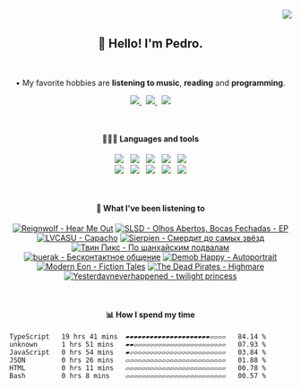 <h6 align='end'>
   <img src='https://visitcount.itsvg.in/api?id=Pedrvisk&icon=2&color=12' />
</h6>

<!--Heading-->
<h2 align='center'>
   👋 Hello! I'm Pedro.
</h2>
<br/>
<p align='center'>
   • My favorite hobbies are <strong>listening to music</strong>, <strong>reading</strong> and <strong>programming</strong>.
</p>
<!--/Heading-->

<!--Section-->
<!-- <h4 align='center'>
   🌐 Where to find me?
</h4> -->
<p align='center'>
  <a href='https://discordapp.com/users/216662585737478144/'>
     <img src='https://img.shields.io/badge/Discord-7289DA?style=for-the-badge&logo=discord&logoColor=white' />
  </a>
  &nbsp;
  <a href='https://www.last.fm/user/Pedrov1sk'>
     <img src='https://img.shields.io/badge/Lastfm-c3000d.svg?&style=for-the-badge&logo=Last.fm&logoColor=white' />
  </a>
  &nbsp;
  <a href='https://open.spotify.com/user/novoshigod'>
     <img src='https://img.shields.io/badge/Spotify-1db954.svg?&style=for-the-badge&logo=spotify&logoColor=white' />        
  </a> 
</p>
<br/>
<!--/Section--> 

<!--Section-->
<h4 align='center'>
  👨🏻‍💻 Languages and tools
</h4>
<p align='center'>
  <img src='https://img.shields.io/badge/JavaScript-F7DF1E?style=for-the-badge&logo=javascript&logoColor=black' />&nbsp;&nbsp;
  <img src='https://img.shields.io/badge/Node.js-339933?style=for-the-badge&logo=nodedotjs&logoColor=white' />&nbsp;&nbsp;
  <img src='https://img.shields.io/badge/React-20232A?style=for-the-badge&logo=react&logoColor=61DAFB' />&nbsp;&nbsp;
  <img src='https://img.shields.io/badge/Express-%23000000.svg?&style=for-the-badge&logo=express&logoColor=white' />&nbsp;&nbsp;
  <img src='https://img.shields.io/badge/Oracle-C74634?style=for-the-badge&logo=oracle&logoColor=white' />
  <br/>
  <img src='https://img.shields.io/badge/Git-%23F05032.svg?&style=for-the-badge&logo=git&logoColor=white' />&nbsp;&nbsp;
  <img src='https://img.shields.io/badge/Css3-264de4.svg?style=for-the-badge&logo=css3&logoColor=white' />&nbsp;&nbsp;
  <img src='https://img.shields.io/badge/Html5-e34c26.svg?style=for-the-badge&logo=html5&logoColor=white' />&nbsp;&nbsp;
  <img src='https://img.shields.io/badge/MongoDB-589636.svg?style=for-the-badge&logo=mongodb&logoColor=white' />&nbsp;&nbsp;
  <img src='https://img.shields.io/badge/Firebase-F6820D.svg?style=for-the-badge&logo=firebase&logoColor=white' />
</p>
<br/>
<!--/Section-->

<!--Section-->
<h4 align='center'>
   🎵 What I've been listening to
</h4>



<!-- lastfm -->
<p align="center"><a href="https://www.last.fm/music/Reignwolf/Hear+Me+Out"><img src="https://lastfm.freetls.fastly.net/i/u/64s/b6e430ff0d6aee5fcb45c2ec9d83250d.jpg" title="Reignwolf - Hear Me Out"></a> <a href="https://www.last.fm/music/SLSD/Olhos+Abertos,+Bocas+Fechadas+-+EP"><img src="https://lastfm.freetls.fastly.net/i/u/64s/87c142981af69e59f46384ef63f5ebcc.jpg" title="SLSD - Olhos Abertos, Bocas Fechadas - EP"></a> <a href="https://www.last.fm/music/LVCASU/Capacho"><img src="https://lastfm.freetls.fastly.net/i/u/64s/17fa10d0b531239ae075848efb051d31.jpg" title="LVCASU - Capacho"></a> <a href="https://www.last.fm/music/Sierpien/%D0%A1%D0%BC%D0%B5%D1%80%D0%B4%D0%B8%D1%82+%D0%B4%D0%BE+%D1%81%D0%B0%D0%BC%D1%8B%D1%85+%D0%B7%D0%B2%D1%91%D0%B7%D0%B4"><img src="https://lastfm.freetls.fastly.net/i/u/64s/b417fcdfe4505d48eaaae969be45fb1b.jpg" title="Sierpien - Смердит до самых звёзд"></a> <a href="https://www.last.fm/music/%D0%A2%D0%B2%D0%B8%D0%BD+%D0%9F%D0%B8%D0%BA%D1%81/%D0%9F%D0%BE+%D1%88%D0%B0%D0%BD%D1%85%D0%B0%D0%B9%D1%81%D0%BA%D0%B8%D0%BC+%D0%BF%D0%BE%D0%B4%D0%B2%D0%B0%D0%BB%D0%B0%D0%BC"><img src="https://lastfm.freetls.fastly.net/i/u/64s/8e58fc858af9d0b1bf721d4e73e42b2b.jpg" title="Твин Пикс - По шанхайским подвалам"></a> <a href="https://www.last.fm/music/buerak/%D0%91%D0%B5%D1%81%D0%BA%D0%BE%D0%BD%D1%82%D0%B0%D0%BA%D1%82%D0%BD%D0%BE%D0%B5+%D0%BE%D0%B1%D1%89%D0%B5%D0%BD%D0%B8%D0%B5"><img src="https://lastfm.freetls.fastly.net/i/u/64s/3ee7a477cf884b6dc8ea4ae12ab738f7.jpg" title="buerak - Бесконтактное общение"></a> <a href="https://www.last.fm/music/Demob+Happy/Autoportrait"><img src="https://lastfm.freetls.fastly.net/i/u/64s/7ac372d140e259575979e4aaee91c273.jpg" title="Demob Happy - Autoportrait"></a> <a href="https://www.last.fm/music/Modern+Eon/Fiction+Tales"><img src="https://lastfm.freetls.fastly.net/i/u/64s/eec64e9984004922c98cd6758d56f5bc.jpg" title="Modern Eon - Fiction Tales"></a> <a href="https://www.last.fm/music/The+Dead+Pirates/Highmare"><img src="https://lastfm.freetls.fastly.net/i/u/64s/3f5aafe02e50f68e0e6b49934c2fe105.jpg" title="The Dead Pirates - Highmare"></a> <a href="https://www.last.fm/music/Yesterdayneverhappened/twilight+princess"><img src="https://lastfm.freetls.fastly.net/i/u/64s/ef76debdd2ed0651f6dd7b6a270f3dcc.jpg" title="Yesterdayneverhappened - twilight princess"></a> </p>



<br/>
<!--/Section-->

<!--Section-->
<h4 align='center'>
   📊 How I spend my time
</h4>

<!--START_SECTION:waka-->

```text
TypeScript   19 hrs 41 mins  ▰▰▰▰▰▰▰▰▰▰▰▰▰▰▰▰▰▰▰▰▰▱▱▱▱   84.14 %
unknown      1 hrs 51 mins   ▰▰▱▱▱▱▱▱▱▱▱▱▱▱▱▱▱▱▱▱▱▱▱▱▱   07.93 %
JavaScript   0 hrs 54 mins   ▰▱▱▱▱▱▱▱▱▱▱▱▱▱▱▱▱▱▱▱▱▱▱▱▱   03.84 %
JSON         0 hrs 26 mins   ▱▱▱▱▱▱▱▱▱▱▱▱▱▱▱▱▱▱▱▱▱▱▱▱▱   01.88 %
HTML         0 hrs 11 mins   ▱▱▱▱▱▱▱▱▱▱▱▱▱▱▱▱▱▱▱▱▱▱▱▱▱   00.78 %
Bash         0 hrs 8 mins    ▱▱▱▱▱▱▱▱▱▱▱▱▱▱▱▱▱▱▱▱▱▱▱▱▱   00.57 %
```

<!--END_SECTION:waka-->
  
<!--/Section-->
